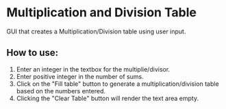 # Multiplication and Division Table

GUI that creates a Multiplication/Division table using user input.

## How to use:

1) Enter an integer in the textbox for the multiplie/divisor.
2) Enter positive integer in the number of sums.
3) Click on the "Fill table" button to generate a multiplication/division table based on the numbers entered.
4) Clicking the "Clear Table" button will render the text area empty.
